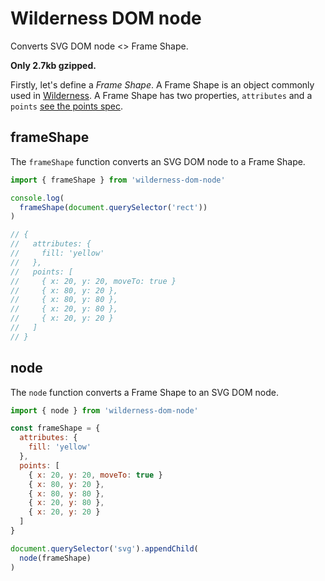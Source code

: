 # Wilderness DOM node

Converts SVG DOM node <> Frame Shape.

**Only 2.7kb gzipped.**

Firstly, let's define a *Frame Shape*. A Frame Shape is an object
commonly used in [Wilderness](https://github.com/colinmeinke/wilderness).
A Frame Shape has two properties, `attributes` and a `points`
[see the points spec](https://github.com/colinmeinke/points).

## frameShape

The `frameShape` function converts an SVG DOM node to a Frame Shape.

```js
import { frameShape } from 'wilderness-dom-node'

console.log(
  frameShape(document.querySelector('rect'))
)

// {
//   attributes: {
//     fill: 'yellow'
//   },
//   points: [
//     { x: 20, y: 20, moveTo: true }
//     { x: 80, y: 20 },
//     { x: 80, y: 80 },
//     { x: 20, y: 80 },
//     { x: 20, y: 20 }
//   ]
// }
```

## node

The `node` function converts a Frame Shape to an SVG DOM node.

```js
import { node } from 'wilderness-dom-node'

const frameShape = {
  attributes: {
    fill: 'yellow'
  },
  points: [
    { x: 20, y: 20, moveTo: true }
    { x: 80, y: 20 },
    { x: 80, y: 80 },
    { x: 20, y: 80 },
    { x: 20, y: 20 }
  ]
}

document.querySelector('svg').appendChild(
  node(frameShape)
)
```
